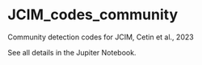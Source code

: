 # JCIM_codes_community

Community detection codes for JCIM, Cetin et al., 2023

See all details in the Jupiter Notebook. 
